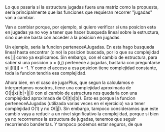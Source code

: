    Lo que pasaria si la estructura jugadas fuera una matriz como la propuesta, seria principalmente que las funciones que requieran recorrer "jugadas" van a cambiar.

   Van a cambiar porque, por ejemplo, si quiero verificar si una posicion esta en jugadas ya no voy a tener que hacer busqueda lineal sobre la estructura, sino que me basta con acceder a la posicion en jugadas.

   Un ejemplo, seria la funcion perteneceAJugadas. En esta hago busqueda lineal hasta encontrar (o no) la posicion buscada, por lo que su complejidad es |j| como ya explicamos. Sin embargo, con el cambio de estructura, para saber si una posicion p = (i,j) pertenece a jugadas, bastaria con preguntarse si j[i][j] = -1. Y como el acceso a esa posicion tiene complejidad constante, toda la funcion tendria esa complejidad. 

   Ahora bien, en el caso de jugarPlus, que segun la calculamos e interpretamos nosotros, tiene una complejidad aproximada de O(|t|x(|b|+|j|)) con el cambio de estructura nos quedaria con una complejidad aproximada de O(|t|x|b|). Esto es porque la funcion perteneceAJugadas (utilizada varias veces en el ejercicio) va a tener complejidad O(1) y no O(|j|). Sin embargo, tampoco consideramos que este cambio vaya a reducir a un nivel significativo la complejidad, porque si bien ya no recorrremos la estructura de jugadas, tenemos que seguir recorriendo banderitas. Y tampoco podemos estar seguros, de que 
